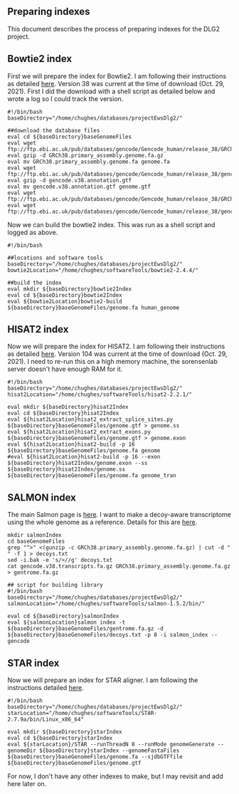 ## Preparing indexes

This document describes the process of preparing indexes for the DLG2 project.


## Bowtie2 index

First we will prepare the index for Bowtie2. I am following their instructions as detailed [here](http://bowtie-bio.sourceforge.net/bowtie2/manual.shtml#the-bowtie2-build-indexer). Version 38 was current at the time of download (Oct. 29, 2021). First I did the download with a shell script as detailed below and wrote a log so I could track the version.

```shell
#!/bin/bash
baseDirectory="/home/chughes/databases/projectEwsDlg2/"

##download the database files
eval cd ${baseDirectory}baseGenomeFiles
eval wget ftp://ftp.ebi.ac.uk/pub/databases/gencode/Gencode_human/release_38/GRCh38.primary_assembly.genome.fa.gz
eval gzip -d GRCh38.primary_assembly.genome.fa.gz
eval mv GRCh38.primary_assembly.genome.fa genome.fa
eval wget ftp://ftp.ebi.ac.uk/pub/databases/gencode/Gencode_human/release_38/gencode.v38.annotation.gtf.gz
eval gzip -d gencode.v38.annotation.gtf
eval mv gencode.v38.annotation.gtf genome.gtf
eval wget ftp://ftp.ebi.ac.uk/pub/databases/gencode/Gencode_human/release_38/GRCh38.primary_assembly.genome.fa.gz
eval wget ftp://ftp.ebi.ac.uk/pub/databases/gencode/Gencode_human/release_38/gencode.v38.transcripts.fa.gz
```

Now we can build the bowtie2 index. This was run as a shell script and logged as above.

```shell
#!/bin/bash

##locations and software tools
baseDirectory="/home/chughes/databases/projectEwsDlg2/"
bowtie2Location="/home/chughes/softwareTools/bowtie2-2.4.4/"

##build the index
eval mkdir ${baseDirectory}bowtie2Index
eval cd ${baseDirectory}bowtie2Index
eval ${bowtie2Location}bowtie2-build ${baseDirectory}baseGenomeFiles/genome.fa human_genome
```

## HISAT2 index

Now we will prepare the index for HISAT2. I am following their instructions as detailed [here](http://daehwankimlab.github.io/hisat2/howto/). Version 104 was current at the time of download (Oct. 29, 2021). I need to re-run this on a high memory machine, the sorensenlab server doesn't have enough RAM for it. 

```shell
#!/bin/bash
baseDirectory="/home/chughes/databases/projectEwsDlg2/"
hisat2Location="/home/chughes/softwareTools/hisat2-2.2.1/"

eval mkdir ${baseDirectory}hisat2Index
eval cd ${baseDirectory}hisat2Index
eval ${hisat2Location}hisat2_extract_splice_sites.py ${baseDirectory}baseGenomeFiles/genome.gtf > genome.ss
eval ${hisat2Location}hisat2_extract_exons.py ${baseDirectory}baseGenomeFiles/genome.gtf > genome.exon
eval ${hisat2Location}hisat2-build -p 16 ${baseDirectory}baseGenomeFiles/genome.fa genome
#eval ${hisat2Location}hisat2-build -p 16 --exon ${baseDirectory}hisat2Index/genome.exon --ss ${baseDirectory}hisat2Index/genome.ss ${baseDirectory}baseGenomeFiles/genome.fa genome_tran
```

## SALMON index

The main Salmon page is [here](https://github.com/COMBINE-lab/salmon). I want to make a decoy-aware transcriptome using the whole genome as a reference. Details for this are [here](https://combine-lab.github.io/alevin-tutorial/2019/selective-alignment/).

```shell
mkdir salmonIndex
cd baseGenomeFiles
grep "^>" <(gunzip -c GRCh38.primary_assembly.genome.fa.gz) | cut -d " " -f 1 > decoys.txt
sed -i.bak -e 's/>//g' decoys.txt
cat gencode.v38.transcripts.fa.gz GRCh38.primary_assembly.genome.fa.gz > gentrome.fa.gz

## script for building library
#!/bin/bash
baseDirectory="/home/chughes/databases/projectEwsDlg2/"
salmonLocation="/home/chughes/softwareTools/salmon-1.5.2/bin/"

eval cd ${baseDirectory}salmonIndex
eval ${salmonLocation}salmon index -t ${baseDirectory}baseGenomeFiles/gentrome.fa.gz -d ${baseDirectory}baseGenomeFiles/decoys.txt -p 8 -i salmon_index --gencode
```

## STAR index

Now we will prepare an index for STAR aligner. I am following the instructions detailed [here](https://github.com/alexdobin/STAR/blob/master/doc/STARmanual.pdf). 

```shell
#!/bin/bash
baseDirectory="/home/chughes/databases/projectEwsDlg2/"
starLocation="/home/chughes/softwareTools/STAR-2.7.9a/bin/Linux_x86_64"

eval mkdir ${baseDirectory}starIndex
eval cd ${baseDirectory}starIndex
eval ${starLocation}/STAR --runThreadN 8 --runMode genomeGenerate --genomeDir ${baseDirectory}starIndex --genomeFastaFiles ${baseDirectory}baseGenomeFiles/genome.fa --sjdbGTFfile ${baseDirectory}baseGenomeFiles/genome.gtf
```


For now, I don't have any other indexes to make, but I may revisit and add here later on.